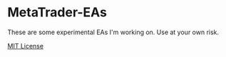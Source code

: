 # MetaTrader-EAs

These are some experimental EAs I'm working on. Use at your own risk.

[MIT License](LICENSE.md)

